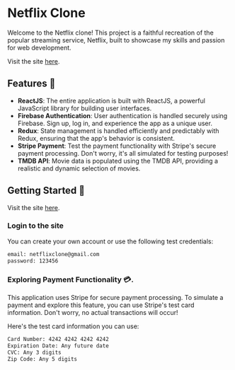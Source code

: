 # Netflix Clone 

Welcome to the Netflix clone! This project is a faithful recreation of the popular streaming service, Netflix, built to showcase my skills and passion for web development.

Visit the site [here](http://<your-github-username>.github.io/<your-repo-name>).

## Features 🚀

- **ReactJS**: The entire application is built with ReactJS, a powerful JavaScript library for building user interfaces.
- **Firebase Authentication**: User authentication is handled securely using Firebase. Sign up, log in, and experience the app as a unique user.
- **Redux**: State management is handled efficiently and predictably with Redux, ensuring that the app's behavior is consistent.
- **Stripe Payment**: Test the payment functionality with Stripe's secure payment processing. Don't worry, it's all simulated for testing purposes!
- **TMDB API**: Movie data is populated using the TMDB API, providing a realistic and dynamic selection of movies.

## Getting Started 🏁

Visit the site [here](http://<your-github-username>.github.io/<your-repo-name>).

### Login to the site
You can create your own account or use the following test credentials:
```sh
email: netflixclone@gmail.com
password: 123456
```

### Exploring Payment Functionality 💳.
This application uses Stripe for secure payment processing. To simulate a payment and explore this feature, you can use Stripe's test card information. Don't worry, no actual transactions will occur!

Here's the test card information you can use:
  ```sh
  Card Number: 4242 4242 4242 4242
Expiration Date: Any future date
CVC: Any 3 digits
Zip Code: Any 5 digits
  ```
